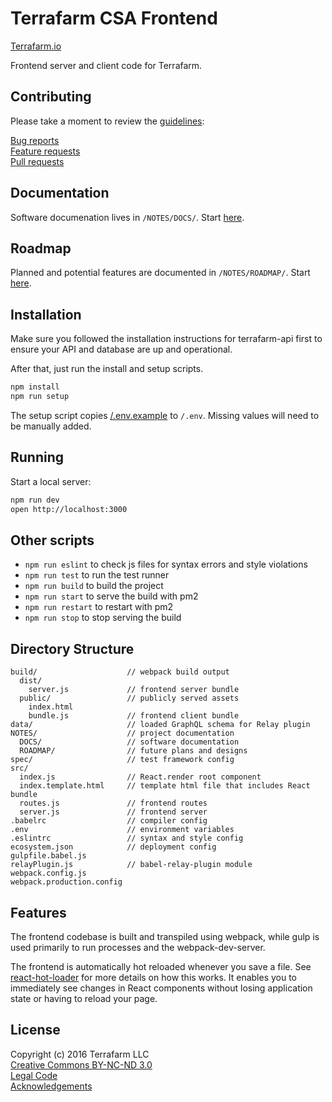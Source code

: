 # Terrafarm CSA Frontend

[Terrafarm.io][300]

Frontend server and client code for Terrafarm.

## Contributing

Please take a moment to review the [guidelines][200]:

[Bug reports][201]  
[Feature requests][202]  
[Pull requests][203]

## Documentation

Software documenation lives in `/NOTES/DOCS/`. Start [here][205].

## Roadmap

Planned and potential features are documented in `/NOTES/ROADMAP/`. Start [here][206].

## Installation

Make sure you followed the installation instructions for terrafarm-api first to ensure your API and database are up and operational.

After that, just run the install and setup scripts.
```bash
npm install
npm run setup
```
The setup script copies [/.env.example][101] to `/.env`. Missing values will need to be manually added.

## Running

Start a local server:

```bash
npm run dev
open http://localhost:3000
```

## Other scripts

* `npm run eslint` to check js files for syntax errors and style violations
* `npm run test` to run the test runner
* `npm run build` to build the project
* `npm run start` to serve the build with pm2
* `npm run restart` to restart with pm2
* `npm run stop` to stop serving the build

## Directory Structure

```
build/                    // webpack build output
  dist/
    server.js             // frontend server bundle
  public/                 // publicly served assets
    index.html
    bundle.js             // frontend client bundle
data/                     // loaded GraphQL schema for Relay plugin
NOTES/                    // project documentation
  DOCS/                   // software documentation
  ROADMAP/                // future plans and designs
spec/                     // test framework config
src/
  index.js                // React.render root component
  index.template.html     // template html file that includes React bundle
  routes.js               // frontend routes
  server.js               // frontend server
.babelrc                  // compiler config
.env                      // environment variables
.eslintrc                 // syntax and style config
ecosystem.json            // deployment config
gulpfile.babel.js
relayPlugin.js            // babel-relay-plugin module
webpack.config.js
webpack.production.config
```

## Features

The frontend codebase is built and transpiled using webpack, while gulp is used primarily to run processes and the webpack-dev-server.

The frontend is automatically hot reloaded whenever you save a file. See [react-hot-loader][401] for more details on how this works. It enables you to immediately see changes in React components without losing application state or having to reload your page.

## License

Copyright (c) 2016 Terrafarm LLC  
[Creative Commons BY-NC-ND 3.0][400]  
[Legal Code][100]  
[Acknowledgements][204]


[100]: ./LICENSE.md
[101]: ./.env.example
[200]: ./NOTES/CONTRIBUTING.md
[201]: ./NOTES/CONTRIBUTING.md#bugs
[202]: ./NOTES/CONTRIBUTING.md#features
[203]: ./NOTES/CONTRIBUTING.md#pull-requests
[204]: ./NOTES/ACKNOWLEDGEMENTS.md
[205]: ./NOTES/DOCS/README.md
[206]: ./NOTES/ROADMAP/README.md
[300]: http://terrafarm.io/
[301]: http://terrafarm.io/about/
[400]: https://creativecommons.org/licenses/by-nc-nd/3.0/
[401]: http://gaearon.github.io/react-hot-loader/
